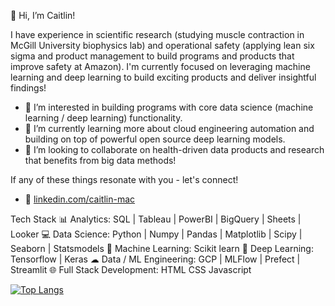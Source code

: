 👋 Hi, I’m Caitlin!

I have experience in scientific research (studying muscle contraction in McGill University biophysics lab) and operational safety (applying lean six sigma and product management to build programs and products that improve safety at Amazon).
I'm currently focused on leveraging machine learning and deep learning to build exciting products and deliver insightful findings!

- 👀 I’m interested in building programs with core data science (machine learning / deep learning) functionality.
- 🌱 I’m currently learning more about cloud engineering automation and building on top of powerful open source deep learning models.
- 💞️ I’m looking to collaborate on health-driven data products and research that benefits from big data methods!

If any of these things resonate with you - let's connect! 
- 🤝 [linkedin.com/caitlin-mac](https://www.linkedin.com/in/caitlin-maceachen/)



Tech Stack
📊 Analytics: SQL | Tableau | PowerBI | BigQuery | Sheets | Looker
💻 Data Science: Python | Numpy | Pandas | Matplotlib | Scipy | Seaborn | Statsmodels
🤖 Machine Learning: Scikit learn
🧠 Deep Learning: Tensorflow | Keras
☁ Data / ML Engineering: GCP | MLFlow | Prefect | Streamlit
🌐 Full Stack Development: HTML CSS Javascript

  [![Top Langs](https://github-readme-stats.vercel.app/api/top-langs/?username=caitlinmac)](https://github.com/caitlinmac/github-readme-stats)
<!---
caitlinmac/caitlinmac is a ✨ special ✨ repository because its `README.md` (this file) appears on your GitHub profile.
You can click the Preview link to take a look at your changes.
--->
